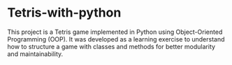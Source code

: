 # Tetris-with-python
This project is a Tetris game implemented in Python using Object-Oriented Programming (OOP). It was developed as a learning exercise to understand how to structure a game with classes and methods for better modularity and maintainability.
